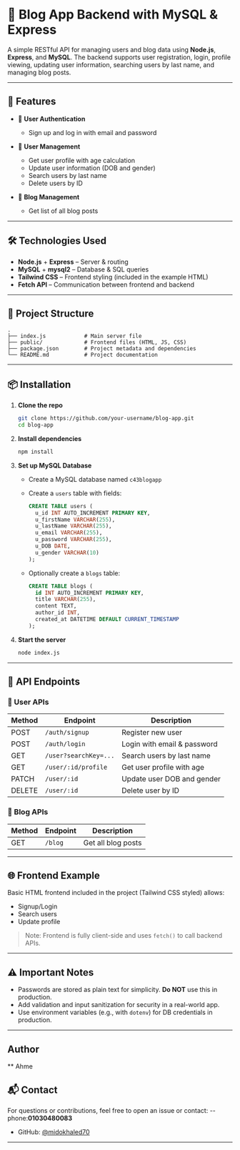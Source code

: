 
# 📝 Blog App Backend with MySQL & Express

A simple RESTful API for managing users and blog data using **Node.js**, **Express**, and **MySQL**. The backend supports user registration, login, profile viewing, updating user information, searching users by last name, and managing blog posts.

---

## 🚀 Features

* 🔐 **User Authentication**

  * Sign up and log in with email and password

* 👤 **User Management**

  * Get user profile with age calculation
  * Update user information (DOB and gender)
  * Search users by last name
  * Delete users by ID

* 📰 **Blog Management**

  * Get list of all blog posts

---

## 🛠️ Technologies Used

* **Node.js** + **Express** – Server & routing
* **MySQL** + **mysql2** – Database & SQL queries
* **Tailwind CSS** – Frontend styling (included in the example HTML)
* **Fetch API** – Communication between frontend and backend

---

## 📁 Project Structure

```
.
├── index.js            # Main server file
├── public/             # Frontend files (HTML, JS, CSS)
├── package.json        # Project metadata and dependencies
└── README.md           # Project documentation
```

---

## 📦 Installation

1. **Clone the repo**

   ```bash
   git clone https://github.com/your-username/blog-app.git
   cd blog-app
   ```

2. **Install dependencies**

   ```bash
   npm install
   ```

3. **Set up MySQL Database**

   * Create a MySQL database named `c43blogapp`
   * Create a `users` table with fields:

     ```sql
     CREATE TABLE users (
       u_id INT AUTO_INCREMENT PRIMARY KEY,
       u_firstName VARCHAR(255),
       u_lastName VARCHAR(255),
       u_email VARCHAR(255),
       u_password VARCHAR(255),
       u_DOB DATE,
       u_gender VARCHAR(10)
     );
     ```
   * Optionally create a `blogs` table:

     ```sql
     CREATE TABLE blogs (
       id INT AUTO_INCREMENT PRIMARY KEY,
       title VARCHAR(255),
       content TEXT,
       author_id INT,
       created_at DATETIME DEFAULT CURRENT_TIMESTAMP
     );
     ```

4. **Start the server**

   ```bash
   node index.js
   ```

---

## 📡 API Endpoints

### 🧍 User APIs

| Method | Endpoint              | Description                 |
| ------ | --------------------- | --------------------------- |
| POST   | `/auth/signup`        | Register new user           |
| POST   | `/auth/login`         | Login with email & password |
| GET    | `/user?searchKey=...` | Search users by last name   |
| GET    | `/user/:id/profile`   | Get user profile with age   |
| PATCH  | `/user/:id`           | Update user DOB and gender  |
| DELETE | `/user/:id`           | Delete user by ID           |

### 📰 Blog APIs

| Method | Endpoint | Description        |
| ------ | -------- | ------------------ |
| GET    | `/blog`  | Get all blog posts |

---

## 🌐 Frontend Example

Basic HTML frontend included in the project (Tailwind CSS styled) allows:

* Signup/Login
* Search users
* Update profile

> Note: Frontend is fully client-side and uses `fetch()` to call backend APIs.

---

## ⚠️ Important Notes

* Passwords are stored as plain text for simplicity. **Do NOT** use this in production.
* Add validation and input sanitization for security in a real-world app.
* Use environment variables (e.g., with `dotenv`) for DB credentials in production.

---
## Author
** Ahme
## 📬 Contact

For questions or contributions, feel free to open an issue or contact:
--phone:**01030480083**
* GitHub: [@midokhaled70](https://github.com/midokhaled70)

---


